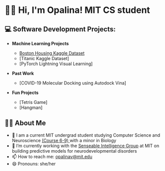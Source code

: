 <h1> 🙋‍♀️ Hi, I'm Opalina! MIT CS student

<h2> 💻 Software Development Projects:</h2>

- <b>Machine Learning Projects</b>
    - [Boston Housing Kaggle Dataset](https://github.com/joshmadakor1/Algorithms-Practice)
    - [Titanic Kaggle Dataset] 
    - [PyTorch Lightning Visual Learning]
  
- <b>Past Work</b>
  - [COVID-19 Molecular Docking using Autodock Vina] 
  
- <b>Fun Projects</b>
  - [Tetris Game] 
  - [Hangman]
  
<h2> 👩‍💻 About Me</h2>


- 🌱 I am a current MIT undergrad student studying Computer Science and Neuroscience [ (Course 6-9) ](http://catalog.mit.edu/degree-charts/computation-cognition-6-9/) with a minor in Biology
- 🔭 I’m currently working with the [Senseable Intelligence Group](https://sensein.group/team/) at MIT on building predictive models for neurodevelopmental disorders
- 📫 How to reach me: opalinav@mit.edu
- 😄 Pronouns: she/her




